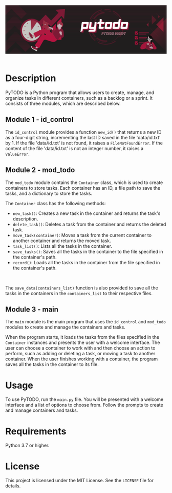 <div algin='center'>
    <img src="src/images/pyTODO.png" alt="pyTODO">
</div>
<br>

# Description
PyTODO is a Python program that allows users to create, manage, and organize tasks in different containers, such as a backlog or a sprint. It consists of three modules, which are described below.
<br>

## Module 1 - id_control
The `id_control` module provides a function `new_id()` that returns a new ID as a four-digit string, incrementing the last ID saved in the file 'data/id.txt' by 1. If the file 'data/id.txt' is not found, it raises a `FileNotFoundError`. If the content of the file 'data/id.txt' is not an integer number, it raises a `ValueError`.
<br>

## Module 2 - mod_todo
The `mod_todo` module contains the `Container` class, which is used to create containers to store tasks. Each container has an ID, a file path to save the tasks, and a dictionary to store the tasks.

The `Container` class has the following methods:

* `new_task()`: Creates a new task in the container and returns the task's description.
* `delete_task()`: Deletes a task from the container and returns the deleted task.
* `move_task(container)`: Moves a task from the current container to another container and returns the moved task.
* `task_list()`: Lists all the tasks in the container.
* `save_tasks()`: Saves all the tasks in the container to the file specified in the container's path.
* `record()`: Loads all the tasks in the container from the file specified in the container's path.
<br>

The `save_data(containers_list)` function is also provided to save all the tasks in the containers in the `containers_list` to their respective files.
<br>

## Module 3 - main
The `main` module is the main program that uses the `id_control` and `mod_todo` modules to create and manage the containers and tasks.

When the program starts, it loads the tasks from the files specified in the `Container` instances and presents the user with a welcome interface. The user can choose a container to work with and then choose an action to perform, such as adding or deleting a task, or moving a task to another container. When the user finishes working with a container, the program saves all the tasks in the container to its file.
<br>

# Usage
To use PyTODO, run the `main.py` file. You will be presented with a welcome interface and a list of options to choose from. Follow the prompts to create and manage containers and tasks.
<br>

# Requirements
Python 3.7 or higher.
<br>

# License
This project is licensed under the MIT License. See the `LICENSE` file for details.
